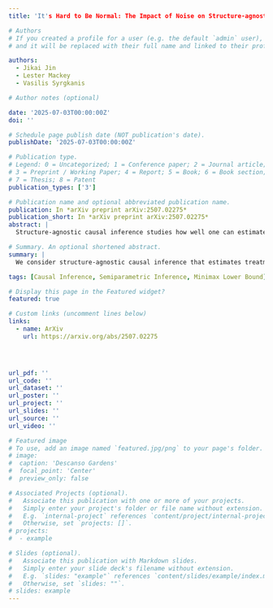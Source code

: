 ```yaml
---
title: 'It's Hard to Be Normal: The Impact of Noise on Structure-agnostic Estimation'

# Authors
# If you created a profile for a user (e.g. the default `admin` user), write the username (folder name) here
# and it will be replaced with their full name and linked to their profile.

authors:
  - Jikai Jin
  - Lester Mackey
  - Vasilis Syrgkanis

# Author notes (optional)

date: '2025-07-03T00:00:00Z'
doi: ''

# Schedule page publish date (NOT publication's date).
publishDate: '2025-07-03T00:00:00Z'

# Publication type.
# Legend: 0 = Uncategorized; 1 = Conference paper; 2 = Journal article;
# 3 = Preprint / Working Paper; 4 = Report; 5 = Book; 6 = Book section;
# 7 = Thesis; 8 = Patent
publication_types: ['3']

# Publication name and optional abbreviated publication name.
publication: In *arXiv preprint arXiv:2507.02275*
publication_short: In *arXiv preprint arXiv:2507.02275*
abstract: |
  Structure-agnostic causal inference studies how well one can estimate a treatment effect given black-box machine learning estimates of nuisance functions (like the impact of confounders on treatment and outcomes). Here, we find that the answer depends in a surprising way on the distribution of the treatment noise. Focusing on the partially linear model of Robinson (1988), we first show that the widely adopted double machine learning (DML) estimator is minimax rate-optimal for Gaussian treatment noise, resolving an open problem of Mackey et al. (2018). Meanwhile, for independent non-Gaussian treatment noise, we show that DML is always suboptimal by constructing new practical procedures with higher-order robustness to nuisance errors. These ACE procedures use structure-agnostic cumulant estimators to achieve r-th order insensitivity to nuisance errors whenever the (r+1)-st treatment cumulant is non-zero. We complement these core results with novel minimax guarantees for binary treatments in the partially linear model. Finally, using synthetic demand estimation experiments, we demonstrate the practical benefits of our higher-order robust estimators.

# Summary. An optional shortened abstract.
summary: |
  We consider structure-agnostic causal inference that estimates treatment effect estimation using black-box ML estimates of nuisance functions, and show that the celebrated DML is optimal when the treatment noise is Gaussian. When the noise is non-Gaussian, we propose ACE, a novel class of higher-order structure-agnostic estimators.

tags: [Causal Inference, Semiparametric Inference, Minimax Lower Bound]

# Display this page in the Featured widget?
featured: true

# Custom links (uncomment lines below)
links:
  - name: ArXiv
    url: https://arxiv.org/abs/2507.02275


  

url_pdf: ''
url_code: ''
url_dataset: ''
url_poster: ''
url_project: ''
url_slides: ''
url_source: ''
url_video: ''

# Featured image
# To use, add an image named `featured.jpg/png` to your page's folder.
# image:
#  caption: 'Descanso Gardens'
#  focal_point: 'Center'
#  preview_only: false

# Associated Projects (optional).
#   Associate this publication with one or more of your projects.
#   Simply enter your project's folder or file name without extension.
#   E.g. `internal-project` references `content/project/internal-project/index.md`.
#   Otherwise, set `projects: []`.
# projects:
#  - example

# Slides (optional).
#   Associate this publication with Markdown slides.
#   Simply enter your slide deck's filename without extension.
#   E.g. `slides: "example"` references `content/slides/example/index.md`.
#   Otherwise, set `slides: ""`.
# slides: example
---
```

